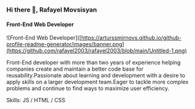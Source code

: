 ### Hi there 👋, Rafayel Movsisyan
#### Front-End Web Developer
![Front-End Web Developer]([https://arturssmirnovs.github.io/github-profile-readme-generator/images/banner.png](https://github.com/rafayel2003/rafayel2003/blob/main/Untitled-1.png)

Front-End developer with more than two years of experience helping companies create and maintain a better code base for reusability.Passionate about learning and development with a desire to apply skills on a larger development team.Eager to tackle more complex problems and continue to find ways to maximize user efficiency.

Skills: JS / HTML / CSS





